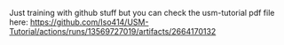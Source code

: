 Just training with github stuff but you can check the usm-tutorial pdf file here: https://github.com/Iso414/USM-Tutorial/actions/runs/13569727019/artifacts/2664170132
